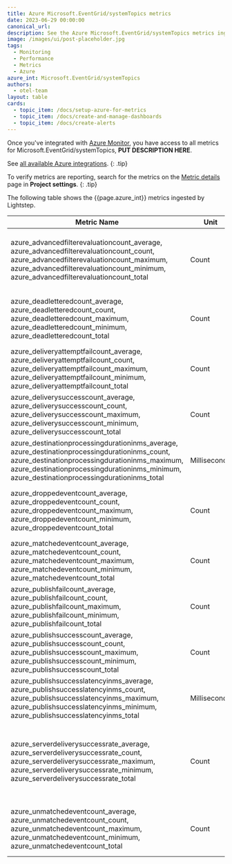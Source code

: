 ```yaml
---
title: Azure Microsoft.EventGrid/systemTopics metrics
date: 2023-06-29 00:00:00
canonical_url:
description: See the Azure Microsoft.EventGrid/systemTopics metrics ingested by Lightstep Observability
image: /images/ui/post-placeholder.jpg
tags:
  - Monitoring
  - Performance
  - Metrics
  - Azure
azure_int: Microsoft.EventGrid/systemTopics
authors:
  - otel-team
layout: table
cards:
  - topic_item: /docs/setup-azure-for-metrics
  - topic_item: /docs/create-and-manage-dashboards
  - topic_item: /docs/create-alerts
---
```

Once you've integrated with [Azure Monitor](/docs/setup-azure-for-metrics), you have access to all metrics for Microsoft.EventGrid/systemTopics, **PUT DESCRIPTION HERE**. 

See [all available Azure integrations](/docs/azure-metrics).
{: .tip}

To verify metrics are reporting, search for the metrics on the [Metric details](/docs/manage-metric-details) page in **Project settings**.
{: .tip}

The following table shows the {{page.azure_int}} metrics ingested by Lightstep.
<table class="table-aws">
<colgroup><col span="1" style="width: 35%;" /><col span="1" style="width: 15%;" /><col span="1" style="width: 35%;" /></colgroup>
  <thead>
    <th>Metric Name</th>
    <th>Unit</th>
    <th>Description</th>
  </thead>
  <tr>
    <td>azure_advancedfilterevaluationcount_average, azure_advancedfilterevaluationcount_count, azure_advancedfilterevaluationcount_maximum, azure_advancedfilterevaluationcount_minimum, azure_advancedfilterevaluationcount_total</td>
    <td>Count</td>
    <td>Total advanced filters evaluated across event subscriptions for this topic.</td>
  </tr>
  <tr>
    <td>azure_deadletteredcount_average, azure_deadletteredcount_count, azure_deadletteredcount_maximum, azure_deadletteredcount_minimum, azure_deadletteredcount_total</td>
    <td>Count</td>
    <td>Total dead lettered events matching to this event subscription</td>
  </tr>
  <tr>
    <td>azure_deliveryattemptfailcount_average, azure_deliveryattemptfailcount_count, azure_deliveryattemptfailcount_maximum, azure_deliveryattemptfailcount_minimum, azure_deliveryattemptfailcount_total</td>
    <td>Count</td>
    <td>Total events failed to deliver to this event subscription</td>
  </tr>
  <tr>
    <td>azure_deliverysuccesscount_average, azure_deliverysuccesscount_count, azure_deliverysuccesscount_maximum, azure_deliverysuccesscount_minimum, azure_deliverysuccesscount_total</td>
    <td>Count</td>
    <td>Total events delivered to this event subscription</td>
  </tr>
  <tr>
    <td>azure_destinationprocessingdurationinms_average, azure_destinationprocessingdurationinms_count, azure_destinationprocessingdurationinms_maximum, azure_destinationprocessingdurationinms_minimum, azure_destinationprocessingdurationinms_total</td>
    <td>Milliseconds</td>
    <td>Destination processing duration in milliseconds</td>
  </tr>
  <tr>
    <td>azure_droppedeventcount_average, azure_droppedeventcount_count, azure_droppedeventcount_maximum, azure_droppedeventcount_minimum, azure_droppedeventcount_total</td>
    <td>Count</td>
    <td>Total dropped events matching to this event subscription</td>
  </tr>
  <tr>
    <td>azure_matchedeventcount_average, azure_matchedeventcount_count, azure_matchedeventcount_maximum, azure_matchedeventcount_minimum, azure_matchedeventcount_total</td>
    <td>Count</td>
    <td>Total events matched to this event subscription</td>
  </tr>
  <tr>
    <td>azure_publishfailcount_average, azure_publishfailcount_count, azure_publishfailcount_maximum, azure_publishfailcount_minimum, azure_publishfailcount_total</td>
    <td>Count</td>
    <td>Total events failed to publish to this topic</td>
  </tr>
  <tr>
    <td>azure_publishsuccesscount_average, azure_publishsuccesscount_count, azure_publishsuccesscount_maximum, azure_publishsuccesscount_minimum, azure_publishsuccesscount_total</td>
    <td>Count</td>
    <td>Total events published to this topic</td>
  </tr>
  <tr>
    <td>azure_publishsuccesslatencyinms_average, azure_publishsuccesslatencyinms_count, azure_publishsuccesslatencyinms_maximum, azure_publishsuccesslatencyinms_minimum, azure_publishsuccesslatencyinms_total</td>
    <td>Milliseconds</td>
    <td>Publish success latency in milliseconds</td>
  </tr>
  <tr>
    <td>azure_serverdeliverysuccessrate_average, azure_serverdeliverysuccessrate_count, azure_serverdeliverysuccessrate_maximum, azure_serverdeliverysuccessrate_minimum, azure_serverdeliverysuccessrate_total</td>
    <td>Count</td>
    <td>Success rate of events delivered to this event subscription where failure is caused due to server errors</td>
  </tr>
  <tr>
    <td>azure_unmatchedeventcount_average, azure_unmatchedeventcount_count, azure_unmatchedeventcount_maximum, azure_unmatchedeventcount_minimum, azure_unmatchedeventcount_total</td>
    <td>Count</td>
    <td>Total events not matching any of the event subscriptions for this topic</td>
  </tr>
</table>
